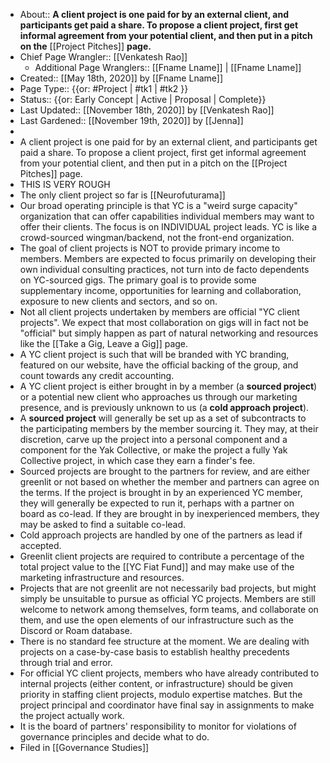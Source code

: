 - About:: __A client project is one paid for by an external client, and participants get paid a share. To propose a client project, first get informal agreement from your potential client, and then put in a pitch on the__ [[Project Pitches]] __page.__
- Chief Page Wrangler:: [[Venkatesh Rao]]
    - Additional Page Wranglers:: [[Fname Lname]] | [[Fname Lname]]
- Created:: [[May 18th, 2020]] by [[Fname Lname]]
- Page Type:: {{or: #Project | #tk1 | #tk2 }}
- Status:: {{or: Early Concept | Active | Proposal | Complete}}
- Last Updated:: [[November 18th, 2020]] by [[Venkatesh Rao]]
- Last Gardened:: [[November 19th, 2020]] by [[Jenna]]
- 
- A client project is one paid for by an external client, and participants get paid a share. To propose a client project, first get informal agreement from your potential client, and then put in a pitch on the [[Project Pitches]] page.
- THIS IS VERY ROUGH
- The only client project so far is [[Neurofuturama]]
- Our broad operating principle is that YC is a "weird surge capacity" organization that can offer capabilities individual members may want to offer their clients. The focus is on INDIVIDUAL project leads. YC is like a crowd-sourced wingman/backend, not the front-end organization.
- The goal of client projects is NOT to provide primary income to members. Members are expected to focus primarily on developing their own individual consulting practices, not turn into de facto dependents on YC-sourced gigs. The primary goal is to provide some supplementary income, opportunities for learning and collaboration, exposure to new clients and sectors, and so on.
- Not all client projects undertaken by members are official "YC client projects". We expect that most collaboration on gigs will in fact not be "official" but simply happen as part of natural networking and resources like the [[Take a Gig, Leave a Gig]] page. 
- A YC client project is such that will be branded with YC branding, featured on our website, have the official backing of the group, and count towards any credit accounting.
- A YC client project is either brought in by a member (a **sourced project**) or a potential new client who approaches us through our marketing presence, and is previously unknown to us (a **cold approach project**).
- A **sourced project** will generally be set up as a set of subcontracts to the participating members by the member sourcing it. They may, at their discretion, carve up the project into a personal component and a component for the Yak Collective, or make the project a fully Yak Collective project, in which case they earn a finder's fee.
- Sourced projects are brought to the partners for review, and are either greenlit or not based on whether the member and partners can agree on the terms. If the project is brought in by an experienced YC member, they will generally be expected to run it, perhaps with a partner on board as co-lead. If they are brought in by inexperienced members, they may be asked to find a suitable co-lead.
- Cold approach projects are handled by one of the partners as lead if accepted.
- Greenlit client projects are required to contribute a percentage of the total project value to the [[YC Fiat Fund]] and may make use of the marketing infrastructure and resources.
- Projects that are not greenlit are not necessarily bad projects, but might simply be unsuitable to pursue as official YC projects. Members are still welcome to network among themselves, form teams, and collaborate on them, and use the open elements of our infrastructure such as the Discord or Roam database.
- There is no standard fee structure at the moment. We are dealing with projects on a case-by-case basis to establish healthy precedents through trial and error.
- For official YC client projects, members who have already contributed to internal projects (either content, or infrastructure) should be given priority in staffing client projects, modulo expertise matches. But the project principal and coordinator have final say in assignments to make the project actually work. 
- It is the board of partners' responsibility to monitor for violations of governance principles and decide what to do.
- Filed in [[Governance Studies]]
